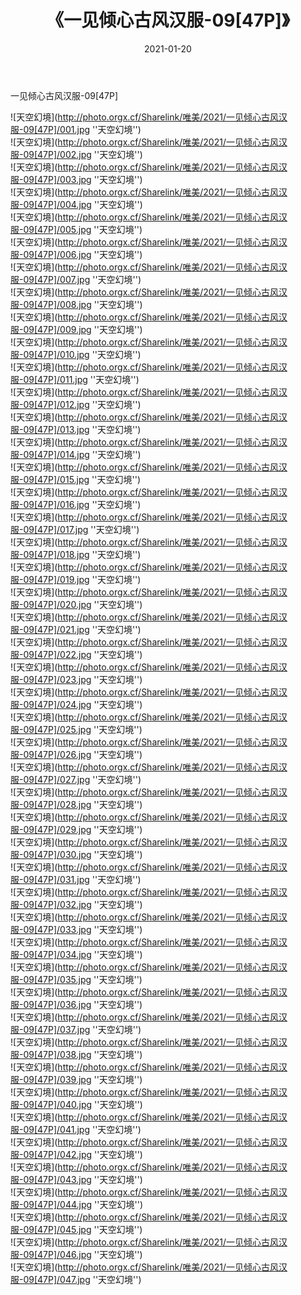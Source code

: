 ﻿---
layout: post
title:  《一见倾心古风汉服-09[47P]》
date:   2021-01-20
img: http://photo.orgx.cf/Sharelink/唯美/2021/一见倾心古风汉服-09[47P]/000.jpg
categories: [美女, 清纯, 唯美]
---

一见倾心古风汉服-09[47P]



![天空幻境](http://photo.orgx.cf/Sharelink/唯美/2021/一见倾心古风汉服-09[47P]/001.jpg ''天空幻境'') <br>
![天空幻境](http://photo.orgx.cf/Sharelink/唯美/2021/一见倾心古风汉服-09[47P]/002.jpg ''天空幻境'') <br>
![天空幻境](http://photo.orgx.cf/Sharelink/唯美/2021/一见倾心古风汉服-09[47P]/003.jpg ''天空幻境'') <br>
![天空幻境](http://photo.orgx.cf/Sharelink/唯美/2021/一见倾心古风汉服-09[47P]/004.jpg ''天空幻境'') <br>
![天空幻境](http://photo.orgx.cf/Sharelink/唯美/2021/一见倾心古风汉服-09[47P]/005.jpg ''天空幻境'') <br>
![天空幻境](http://photo.orgx.cf/Sharelink/唯美/2021/一见倾心古风汉服-09[47P]/006.jpg ''天空幻境'') <br>
![天空幻境](http://photo.orgx.cf/Sharelink/唯美/2021/一见倾心古风汉服-09[47P]/007.jpg ''天空幻境'') <br>
![天空幻境](http://photo.orgx.cf/Sharelink/唯美/2021/一见倾心古风汉服-09[47P]/008.jpg ''天空幻境'') <br>
![天空幻境](http://photo.orgx.cf/Sharelink/唯美/2021/一见倾心古风汉服-09[47P]/009.jpg ''天空幻境'') <br>
![天空幻境](http://photo.orgx.cf/Sharelink/唯美/2021/一见倾心古风汉服-09[47P]/010.jpg ''天空幻境'') <br>
![天空幻境](http://photo.orgx.cf/Sharelink/唯美/2021/一见倾心古风汉服-09[47P]/011.jpg ''天空幻境'') <br>
![天空幻境](http://photo.orgx.cf/Sharelink/唯美/2021/一见倾心古风汉服-09[47P]/012.jpg ''天空幻境'') <br>
![天空幻境](http://photo.orgx.cf/Sharelink/唯美/2021/一见倾心古风汉服-09[47P]/013.jpg ''天空幻境'') <br>
![天空幻境](http://photo.orgx.cf/Sharelink/唯美/2021/一见倾心古风汉服-09[47P]/014.jpg ''天空幻境'') <br>
![天空幻境](http://photo.orgx.cf/Sharelink/唯美/2021/一见倾心古风汉服-09[47P]/015.jpg ''天空幻境'') <br>
![天空幻境](http://photo.orgx.cf/Sharelink/唯美/2021/一见倾心古风汉服-09[47P]/016.jpg ''天空幻境'') <br>
![天空幻境](http://photo.orgx.cf/Sharelink/唯美/2021/一见倾心古风汉服-09[47P]/017.jpg ''天空幻境'') <br>
![天空幻境](http://photo.orgx.cf/Sharelink/唯美/2021/一见倾心古风汉服-09[47P]/018.jpg ''天空幻境'') <br>
![天空幻境](http://photo.orgx.cf/Sharelink/唯美/2021/一见倾心古风汉服-09[47P]/019.jpg ''天空幻境'') <br>
![天空幻境](http://photo.orgx.cf/Sharelink/唯美/2021/一见倾心古风汉服-09[47P]/020.jpg ''天空幻境'') <br>
![天空幻境](http://photo.orgx.cf/Sharelink/唯美/2021/一见倾心古风汉服-09[47P]/021.jpg ''天空幻境'') <br>
![天空幻境](http://photo.orgx.cf/Sharelink/唯美/2021/一见倾心古风汉服-09[47P]/022.jpg ''天空幻境'') <br>
![天空幻境](http://photo.orgx.cf/Sharelink/唯美/2021/一见倾心古风汉服-09[47P]/023.jpg ''天空幻境'') <br>
![天空幻境](http://photo.orgx.cf/Sharelink/唯美/2021/一见倾心古风汉服-09[47P]/024.jpg ''天空幻境'') <br>
![天空幻境](http://photo.orgx.cf/Sharelink/唯美/2021/一见倾心古风汉服-09[47P]/025.jpg ''天空幻境'') <br>
![天空幻境](http://photo.orgx.cf/Sharelink/唯美/2021/一见倾心古风汉服-09[47P]/026.jpg ''天空幻境'') <br>
![天空幻境](http://photo.orgx.cf/Sharelink/唯美/2021/一见倾心古风汉服-09[47P]/027.jpg ''天空幻境'') <br>
![天空幻境](http://photo.orgx.cf/Sharelink/唯美/2021/一见倾心古风汉服-09[47P]/028.jpg ''天空幻境'') <br>
![天空幻境](http://photo.orgx.cf/Sharelink/唯美/2021/一见倾心古风汉服-09[47P]/029.jpg ''天空幻境'') <br>
![天空幻境](http://photo.orgx.cf/Sharelink/唯美/2021/一见倾心古风汉服-09[47P]/030.jpg ''天空幻境'') <br>
![天空幻境](http://photo.orgx.cf/Sharelink/唯美/2021/一见倾心古风汉服-09[47P]/031.jpg ''天空幻境'') <br>
![天空幻境](http://photo.orgx.cf/Sharelink/唯美/2021/一见倾心古风汉服-09[47P]/032.jpg ''天空幻境'') <br>
![天空幻境](http://photo.orgx.cf/Sharelink/唯美/2021/一见倾心古风汉服-09[47P]/033.jpg ''天空幻境'') <br>
![天空幻境](http://photo.orgx.cf/Sharelink/唯美/2021/一见倾心古风汉服-09[47P]/034.jpg ''天空幻境'') <br>
![天空幻境](http://photo.orgx.cf/Sharelink/唯美/2021/一见倾心古风汉服-09[47P]/035.jpg ''天空幻境'') <br>
![天空幻境](http://photo.orgx.cf/Sharelink/唯美/2021/一见倾心古风汉服-09[47P]/036.jpg ''天空幻境'') <br>
![天空幻境](http://photo.orgx.cf/Sharelink/唯美/2021/一见倾心古风汉服-09[47P]/037.jpg ''天空幻境'') <br>
![天空幻境](http://photo.orgx.cf/Sharelink/唯美/2021/一见倾心古风汉服-09[47P]/038.jpg ''天空幻境'') <br>
![天空幻境](http://photo.orgx.cf/Sharelink/唯美/2021/一见倾心古风汉服-09[47P]/039.jpg ''天空幻境'') <br>
![天空幻境](http://photo.orgx.cf/Sharelink/唯美/2021/一见倾心古风汉服-09[47P]/040.jpg ''天空幻境'') <br>
![天空幻境](http://photo.orgx.cf/Sharelink/唯美/2021/一见倾心古风汉服-09[47P]/041.jpg ''天空幻境'') <br>
![天空幻境](http://photo.orgx.cf/Sharelink/唯美/2021/一见倾心古风汉服-09[47P]/042.jpg ''天空幻境'') <br>
![天空幻境](http://photo.orgx.cf/Sharelink/唯美/2021/一见倾心古风汉服-09[47P]/043.jpg ''天空幻境'') <br>
![天空幻境](http://photo.orgx.cf/Sharelink/唯美/2021/一见倾心古风汉服-09[47P]/044.jpg ''天空幻境'') <br>
![天空幻境](http://photo.orgx.cf/Sharelink/唯美/2021/一见倾心古风汉服-09[47P]/045.jpg ''天空幻境'') <br>
![天空幻境](http://photo.orgx.cf/Sharelink/唯美/2021/一见倾心古风汉服-09[47P]/046.jpg ''天空幻境'') <br>
![天空幻境](http://photo.orgx.cf/Sharelink/唯美/2021/一见倾心古风汉服-09[47P]/047.jpg ''天空幻境'') <br>